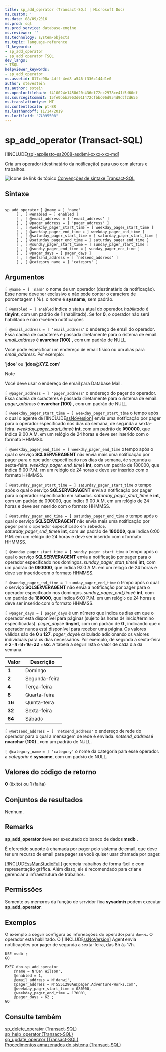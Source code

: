 ```yaml
---
title: sp_add_operator (Transact-SQL) | Microsoft Docs
ms.custom: ''
ms.date: 08/09/2016
ms.prod: sql
ms.prod_service: database-engine
ms.reviewer: ''
ms.technology: system-objects
ms.topic: language-reference
f1_keywords:
- sp_add_operator
- sp_add_operator_TSQL
dev_langs:
- TSQL
helpviewer_keywords:
- sp_add_operator
ms.assetid: 817cd98a-4dff-4ed8-a546-f336c144d1e0
author: stevestein
ms.author: sstein
ms.openlocfilehash: f410024e1458d20e436df72cc2978ce41b5d60df
ms.sourcegitcommit: 15fe0bbba963d011472cfbbc06d954d9dbf2d655
ms.translationtype: MT
ms.contentlocale: pt-BR
ms.lasthandoff: 11/14/2019
ms.locfileid: "74095508"
---
```

# <a name="sp_add_operator-transact-sql"></a>sp_add_operator (Transact-SQL)
[!INCLUDE[tsql-appliesto-ss2008-asdbmi-xxxx-xxx-md](../../includes/tsql-appliesto-ss2008-asdbmi-xxxx-xxx-md.md)]

  Cria um operador (destinatário da notificação) para uso com alertas e trabalhos.  
  
 
 ![Ícone de link do tópico](../../database-engine/configure-windows/media/topic-link.gif "Ícone de link do tópico") [Convenções de sintaxe Transact-SQL](../../t-sql/language-elements/transact-sql-syntax-conventions-transact-sql.md)  
  
## <a name="syntax"></a>Sintaxe  
  
```  
  
sp_add_operator [ @name = ] 'name'   
     [ , [ @enabled = ] enabled ]   
     [ , [ @email_address = ] 'email_address' ]   
     [ , [ @pager_address = ] 'pager_address' ]   
     [ , [ @weekday_pager_start_time = ] weekday_pager_start_time ]   
     [ , [ @weekday_pager_end_time = ] weekday_pager_end_time ]   
     [ , [ @saturday_pager_start_time = ] saturday_pager_start_time ]   
     [ , [ @saturday_pager_end_time = ] saturday_pager_end_time ]   
     [ , [ @sunday_pager_start_time = ] sunday_pager_start_time ]   
     [ , [ @sunday_pager_end_time = ] sunday_pager_end_time ]   
     [ , [ @pager_days = ] pager_days ]   
     [ , [ @netsend_address = ] 'netsend_address' ]   
     [ , [ @category_name = ] 'category' ]   
```  
  
## <a name="arguments"></a>Argumentos  
`[ @name = ] 'name'` o nome de um operador (destinatário da notificação). Esse nome deve ser exclusivo e não pode conter o caractere de porcentagem ( **%** ). o *nome* é **sysname**, sem padrão.  
  
`[ @enabled = ] enabled` indica o status atual do operador. *habilitado* é **tinyint**, com um padrão de **1** (habilitado). Se for **0**, o operador não será habilitado e não receberá notificações.  
  
`[ @email_address = ] 'email_address'` o endereço de email do operador. Essa cadeia de caracteres é passada diretamente para o sistema de email. *email_address* é **nvarchar (100)** , com um padrão de NULL.  
  
 Você pode especificar um endereço de email físico ou um alias para *email_address*. Por exemplo:  
  
 '**jdoe**' ou '**jdoe\@XYZ.com**'  
  
> [!NOTE]  
>  Você deve usar o endereço de email para Database Mail.  
  
`[ @pager_address = ] 'pager_address'` o endereço do pager do operador. Essa cadeia de caracteres é passada diretamente para o sistema de email. *pager_address* é **nvarchar (100)** , com um padrão de NULL.  
  
`[ @weekday_pager_start_time = ] weekday_pager_start_time` o tempo após o qual o agente de [!INCLUDE[ssNoVersion](../../includes/ssnoversion-md.md)] envia uma notificação por pager para o operador especificado nos dias da semana, de segunda a sexta-feira. *weekday_pager_start_time*é **int**, com um padrão de **090000**, que indica 9:00 A.M. em um relógio de 24 horas e deve ser inserido com o formato HHMMSS.  
  
`[ @weekday_pager_end_time = ] weekday_pager_end_time` o tempo após o qual o serviço **SQLSERVERAGENT** não envia mais uma notificação por pager para o operador especificado nos dias da semana, de segunda a sexta-feira. *weekday_pager_end_time*é **int**, com um padrão de 180000, que indica 6:00 P.M. em um relógio de 24 horas e deve ser inserido com o formato HHMMSS.  
  
`[ @saturday_pager_start_time = ] saturday_pager_start_time` o tempo após o qual o serviço **SQLSERVERAGENT** envia a notificação por pager para o operador especificado em sábados. *saturday_pager_start_time* é **int**, com um padrão de 090000, que indica 9:00 A.M. em um relógio de 24 horas e deve ser inserido com o formato HHMMSS.  
  
`[ @saturday_pager_end_time = ] saturday_pager_end_time` o tempo após o qual o serviço **SQLSERVERAGENT** não envia mais uma notificação por pager para o operador especificado em sábados. *saturday_pager_end_time*é **int**, com um padrão de **180000**, que indica 6:00 P.M. em um relógio de 24 horas e deve ser inserido com o formato HHMMSS.  
  
`[ @sunday_pager_start_time = ] sunday_pager_start_time` o tempo após o qual o serviço **SQLSERVERAGENT** envia a notificação por pager para o operador especificado nos domingos. *sunday_pager_start_time*é **int**, com um padrão de **090000**, que indica 9:00 A.M. em um relógio de 24 horas e deve ser inserido com o formato HHMMSS.  
  
`[ @sunday_pager_end_time = ] sunday_pager_end_time` o tempo após o qual o serviço **SQLSERVERAGENT** não envia a notificação por pager para o operador especificado nos domingos. *sunday_pager_end_time*é **int**, com um padrão de **180000**, que indica 6:00 P.M. em um relógio de 24 horas e deve ser inserido com o formato HHMMSS.  
  
`[ @pager_days = ] pager_days` é um número que indica os dias em que o operador está disponível para páginas (sujeito às horas de início/término especificadas). *pager_days*é **tinyint**, com um padrão de **0** , indicando que o operador nunca está disponível para receber uma página. Os valores válidos são de **0** a **127**. *pager_days*é calculado adicionando os valores individuais para os dias necessários. Por exemplo, de segunda a sexta-feira é **2**+**4**+**8**+**16**+**32** = **62**. A tabela a seguir lista o valor de cada dia da semana.  
  
|Valor|Descrição|  
|-----------|-----------------|  
|**1**|Domingo|  
|**2**|Segunda-feira|  
|**4**|Terça-feira|  
|**8**|Quarta-feira|  
|**16**|Quinta-feira|  
|**32**|Sexta-feira|  
|**64**|Sábado|  
  
`[ @netsend_address = ] 'netsend_address'` o endereço de rede do operador para o qual a mensagem de rede é enviada. *netsend_address*é **nvarchar (100)** , com um padrão de NULL.  
  
`[ @category_name = ] 'category'` o nome da categoria para esse operador. a *categoria* é **sysname**, com um padrão de NULL.  
  
## <a name="return-code-values"></a>Valores do código de retorno  
 **0** (êxito) ou **1** (falha)  
  
## <a name="result-sets"></a>Conjuntos de resultados  
 Nenhum.  
  
## <a name="remarks"></a>Remarks  
 **sp_add_operator** deve ser executado do banco de dados **msdb** .  
  
 É oferecido suporte à chamada por pager pelo sistema de email, que deve ter um recurso de email para pager se você quiser usar chamada por pager.  
  
 [!INCLUDE[ssManStudioFull](../../includes/ssmanstudiofull-md.md)] gerencia trabalhos de forma fácil e com representação gráfica. Além disso, ele é recomendado para criar e gerenciar a infraestrutura de trabalhos.  
  
## <a name="permissions"></a>Permissões  
 Somente os membros da função de servidor fixa **sysadmin** podem executar **sp_add_operator**.  
  
## <a name="examples"></a>Exemplos  
 O exemplo a seguir configura as informações do operador para `danwi`. O operador está habilitado. O [!INCLUDE[ssNoVersion](../../includes/ssnoversion-md.md)] Agent envia notificações por pager de segunda a sexta-feira, das 8h às 17h.  
  
```  
USE msdb ;  
GO  
  
EXEC dbo.sp_add_operator  
    @name = N'Dan Wilson',  
    @enabled = 1,  
    @email_address = N'danwi',  
    @pager_address = N'5551290AW@pager.Adventure-Works.com',  
    @weekday_pager_start_time = 080000,  
    @weekday_pager_end_time = 170000,  
    @pager_days = 62 ;  
GO  
```  
  
## <a name="see-also"></a>Consulte também  
 [sp_delete_operator &#40;Transact-SQL&#41;](../../relational-databases/system-stored-procedures/sp-delete-operator-transact-sql.md)   
 [sp_help_operator &#40;Transact-SQL&#41;](../../relational-databases/system-stored-procedures/sp-help-operator-transact-sql.md)   
 [sp_update_operator &#40;Transact-SQL&#41;](../../relational-databases/system-stored-procedures/sp-update-operator-transact-sql.md)   
 [Procedimentos armazenados do sistema &#40;Transact-SQL&#41;](../../relational-databases/system-stored-procedures/system-stored-procedures-transact-sql.md)  
  
  

